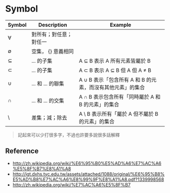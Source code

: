 Symbol
======


|  Symbol  |  Description  |  Example  |
|  ------  |  -----------  |  -------  |
|  ∀  | 對所有；對任意；對任一 | |
|  ∅  | 空集， {} 意義相同 | |
|  ⊆  | ... 的子集 | A ⊆ B 表示 A 所有元素皆屬於 B | 
|  ⊂  | ... 的子集 | A ⊂ B 表示 A ⊆ B 但 A 但 A ≠ B |
|  ∪  | ... 和 ... 的聯集 | A ∪ B 表示「包含所有 A 和 B 的元素，而沒有其他元素」的集合 |
|  ∩  | ... 和 ... 的交集 | A ∩ B 表示包含所有「同時屬於 A 和 B 的元素」的集合 |
|  \  | 差集；減；除去 | A \ B 表示所有「屬於 A 但不屬於 B 的元素」的集合 |

> 記起來可以少打很多字，不過也許要多說很多話解釋

Reference
---------

* http://zh.wikipedia.org/wiki/%E6%95%B0%E5%AD%A6%E7%AC%A6%E5%8F%B7%E8%A1%A8
* http://igt.dxhs.tyc.edu.tw/assets/attached/1088/original/%E6%95%B8%E5%AD%B8%E7%AC%A6%E8%99%9F%E8%A1%A8.pdf?1339998568
* http://zh.wikipedia.org/wiki/%E7%AC%A6%E5%8F%B7
